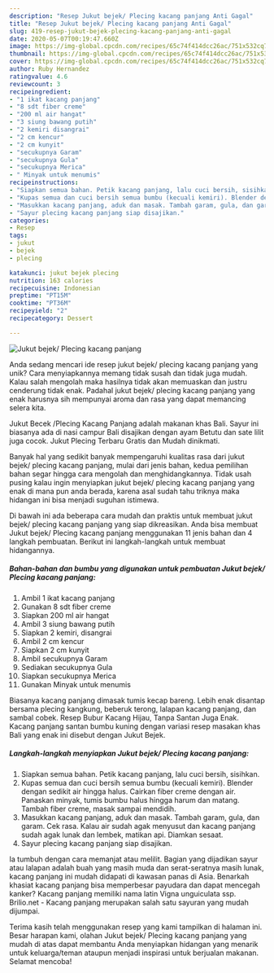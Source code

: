 ```yaml
---
description: "Resep Jukut bejek/ Plecing kacang panjang Anti Gagal"
title: "Resep Jukut bejek/ Plecing kacang panjang Anti Gagal"
slug: 419-resep-jukut-bejek-plecing-kacang-panjang-anti-gagal
date: 2020-05-07T00:19:47.660Z
image: https://img-global.cpcdn.com/recipes/65c74f414dcc26ac/751x532cq70/jukut-bejek-plecing-kacang-panjang-foto-resep-utama.jpg
thumbnail: https://img-global.cpcdn.com/recipes/65c74f414dcc26ac/751x532cq70/jukut-bejek-plecing-kacang-panjang-foto-resep-utama.jpg
cover: https://img-global.cpcdn.com/recipes/65c74f414dcc26ac/751x532cq70/jukut-bejek-plecing-kacang-panjang-foto-resep-utama.jpg
author: Ruby Hernandez
ratingvalue: 4.6
reviewcount: 3
recipeingredient:
- "1 ikat kacang panjang"
- "8 sdt fiber creme"
- "200 ml air hangat"
- "3 siung bawang putih"
- "2 kemiri disangrai"
- "2 cm kencur"
- "2 cm kunyit"
- "secukupnya Garam"
- "secukupnya Gula"
- "secukupnya Merica"
- " Minyak untuk menumis"
recipeinstructions:
- "Siapkan semua bahan. Petik kacang panjang, lalu cuci bersih, sisihkan."
- "Kupas semua dan cuci bersih semua bumbu (kecuali kemiri). Blender dengan sedikit air hingga halus. Cairkan fiber creme dengan air. Panaskan minyak, tumis bumbu halus hingga harum dan matang. Tambah fiber creme, masak sampai mendidih."
- "Masukkan kacang panjang, aduk dan masak. Tambah garam, gula, dan garam. Cek rasa. Kalau air sudah agak menyusut dan kacang panjang sudah agak lunak dan lembek, matikan api. Diamkan sesaat."
- "Sayur plecing kacang panjang siap disajikan."
categories:
- Resep
tags:
- jukut
- bejek
- plecing

katakunci: jukut bejek plecing 
nutrition: 163 calories
recipecuisine: Indonesian
preptime: "PT15M"
cooktime: "PT36M"
recipeyield: "2"
recipecategory: Dessert

---
```



![Jukut bejek/ Plecing kacang panjang](https://img-global.cpcdn.com/recipes/65c74f414dcc26ac/751x532cq70/jukut-bejek-plecing-kacang-panjang-foto-resep-utama.jpg)

Anda sedang mencari ide resep jukut bejek/ plecing kacang panjang yang unik? Cara menyiapkannya memang tidak susah dan tidak juga mudah. Kalau salah mengolah maka hasilnya tidak akan memuaskan dan justru cenderung tidak enak. Padahal jukut bejek/ plecing kacang panjang yang enak harusnya sih mempunyai aroma dan rasa yang dapat memancing selera kita.

Jukut Becek /Plecing Kacang Panjang adalah makanan khas Bali. Sayur ini biasanya ada di nasi campur Bali disajikan dengan ayam Betutu dan sate lilit juga cocok. Jukut Plecing Terbaru Gratis dan Mudah dinikmati.

Banyak hal yang sedikit banyak mempengaruhi kualitas rasa dari jukut bejek/ plecing kacang panjang, mulai dari jenis bahan, kedua pemilihan bahan segar hingga cara mengolah dan menghidangkannya. Tidak usah pusing kalau ingin menyiapkan jukut bejek/ plecing kacang panjang yang enak di mana pun anda berada, karena asal sudah tahu triknya maka hidangan ini bisa menjadi suguhan istimewa.


Di bawah ini ada beberapa cara mudah dan praktis untuk membuat jukut bejek/ plecing kacang panjang yang siap dikreasikan. Anda bisa membuat Jukut bejek/ Plecing kacang panjang menggunakan 11 jenis bahan dan 4 langkah pembuatan. Berikut ini langkah-langkah untuk membuat hidangannya.

<!--inarticleads1-->

##### Bahan-bahan dan bumbu yang digunakan untuk pembuatan Jukut bejek/ Plecing kacang panjang:

1. Ambil 1 ikat kacang panjang
1. Gunakan 8 sdt fiber creme
1. Siapkan 200 ml air hangat
1. Ambil 3 siung bawang putih
1. Siapkan 2 kemiri, disangrai
1. Ambil 2 cm kencur
1. Siapkan 2 cm kunyit
1. Ambil secukupnya Garam
1. Sediakan secukupnya Gula
1. Siapkan secukupnya Merica
1. Gunakan  Minyak untuk menumis


Biasanya kacang panjang dimasak tumis kecap bareng. Lebih enak disantap bersama plecing kangkung, beberuk terong, lalapan kacang panjang, dan sambal cobek. Resep Bubur Kacang Hijau, Tanpa Santan Juga Enak. Kacang panjang santan bumbu kuning dengan variasi resep masakan khas Bali yang enak ini disebut dengan Jukut Bejek. 

<!--inarticleads2-->

##### Langkah-langkah menyiapkan Jukut bejek/ Plecing kacang panjang:

1. Siapkan semua bahan. Petik kacang panjang, lalu cuci bersih, sisihkan.
1. Kupas semua dan cuci bersih semua bumbu (kecuali kemiri). Blender dengan sedikit air hingga halus. Cairkan fiber creme dengan air. Panaskan minyak, tumis bumbu halus hingga harum dan matang. Tambah fiber creme, masak sampai mendidih.
1. Masukkan kacang panjang, aduk dan masak. Tambah garam, gula, dan garam. Cek rasa. Kalau air sudah agak menyusut dan kacang panjang sudah agak lunak dan lembek, matikan api. Diamkan sesaat.
1. Sayur plecing kacang panjang siap disajikan.


Ia tumbuh dengan cara memanjat atau melilit. Bagian yang dijadikan sayur atau lalapan adalah buah yang masih muda dan serat-seratnya masih lunak, kacang panjang ini mudah didapati di kawasan panas di Asia. Benarkah khasiat kacang panjang bisa memperbesar payudara dan dapat mencegah kanker? Kacang panjang memiliki nama latin Vigna unguiculata ssp. Brilio.net - Kacang panjang merupakan salah satu sayuran yang mudah dijumpai. 

Terima kasih telah menggunakan resep yang kami tampilkan di halaman ini. Besar harapan kami, olahan Jukut bejek/ Plecing kacang panjang yang mudah di atas dapat membantu Anda menyiapkan hidangan yang menarik untuk keluarga/teman ataupun menjadi inspirasi untuk berjualan makanan. Selamat mencoba!

